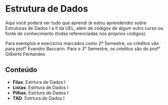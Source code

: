 # Estrutura de Dados

Aqui você poderá ver tudo que aprendi (e estou aprendendo) sobre Estruturas de Dados I e II da UEL, além de códigos de algum outro curso ou fonte de conhecimento (todas referenciadas nos próprios códigos). 

Para exemplos e exercícios marcados como 2º Semestre, os créditos vão para prof° Evandro Baccarin. Para o 3° Semestre, os créditos são do prof° Gilberto Fernandes

## Conteúdo

* **Filas**: Estrtura de Dados I
* **Listas**: Estrtura de Dados I
* **Pilhas**: Estrtura de Dados I
* **TAD**: Estrtura de Dados I